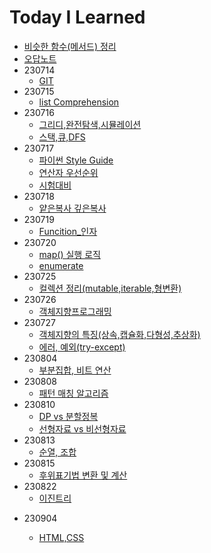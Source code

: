 # Today I Learned

* [비슷한 함수(메서드) 정리](TIL/비슷한%20함수(메서드)%20정리.md)
* [오답노트](TIL/오답노트.md)
* 230714
  * [GIT](TIL/알고리즘/Git.md)
* 230715
  * [list Comprehension](TIL/알고리즘/list%20comprehension.md)
* 230716
  * [그리디,완전탐색,시뮬레이션](TIL/알고리즘/그리디,완전탐색,시뮬레이션.md)
  * [스택,큐,DFS](TIL/알고리즘/스택,큐,DFS.md)
* 230717
  * [파이썬 Style Guide](TIL/알고리즘/파이썬%20Style%20Guide.md)
  * [연산자 우선순위](TIL/알고리즘/연산자%20우선순위.md)
  * [시험대비](TIL/알고리즘/시험대비.md)
* 230718
  * [얕은복사 깊은복사](TIL/알고리즘/얕은복사,깊은복사.md)
* 230719
  * [Funcition_인자](TIL/알고리즘/Funcition_인자.md)
* 230720
  * [map() 실행 로직](TIL/알고리즘/map()%20실행%20로직.md)
  * [enumerate](TIL/알고리즘/enumerate.md)
* 230725  
  * [컬렉션 정리(mutable,iterable,형변환)](TIL/알고리즘/컬렉션%20정리(mutable,iterable,형변환).md)
* 230726
  * [객체지향프로그래밍](TIL/알고리즘/객체지향프로그래밍.md)
* 230727
  * [객체지향의 특징(상속,캡슐화,다형성,추상화)](TIL/알고리즘/객체지향의%20특징(상속,캡슐화,다형성,추상화).md)
  * [에러, 예외(try-except)](TIL/알고리즘/에러,%20예외.md)
* 230804  
  * [부분집합, 비트 연산](TIL/알고리즘/부분집합,%20비트%20연산.md)
* 230808  
  * [패턴 매칭 알고리즘](TIL/알고리즘/패턴%20매칭%20알고리즘.md)
* 230810  
  * [DP vs 분할정복](TIL/알고리즘/DP%20vs%20분할정복.md)
  * [선형자료 vs 비선형자료](TIL/알고리즘/선형자료%20vs%20비선형자료.md)
* 230813  
  * [순열, 조합](TIL/알고리즘/순열,%20조합.md)  
* 230815  
  * [후위표기법 변환 및 계산](TIL/알고리즘/후위표기법%20변환%20및%20계산.md)
* 230822  
  * [이진트리](TIL/알고리즘/이진트리.md)
- 230904
  
  - [HTML,CSS](TIL/웹(프론트)/HTML,CSS.md)


